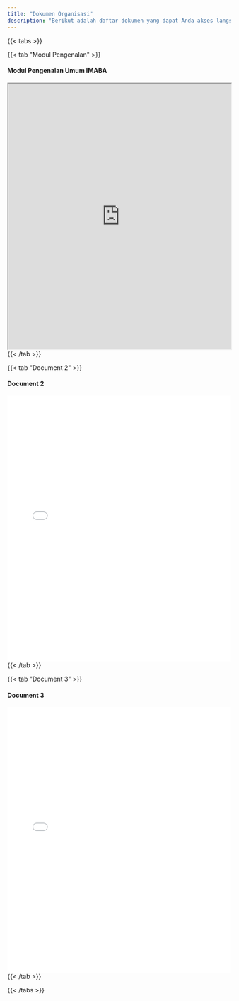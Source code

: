 ```yaml
---
title: "Dokumen Organisasi"
description: "Berikut adalah daftar dokumen yang dapat Anda akses langsung di halaman ini."
---
```


{{< tabs >}}

{{< tab "Modul Pengenalan" >}}
#### Modul Pengenalan Umum IMABA
<iframe src="https://drive.google.com/drive/u/0/folders/182wHGExtYv7_cKKSRUN0oiOb0bb62vr2/preview" width="100%" height="600px"></iframe>
{{< /tab >}}

{{< tab "Document 2" >}}
#### Document 2
<iframe src="/pdf/document2.pdf" width="100%" height="600px" style="border: none;"></iframe>
{{< /tab >}}

{{< tab "Document 3" >}}
#### Document 3
<iframe src="/pdf/document3.pdf" width="100%" height="600px" style="border: none;"></iframe>
{{< /tab >}}

{{< /tabs >}}
